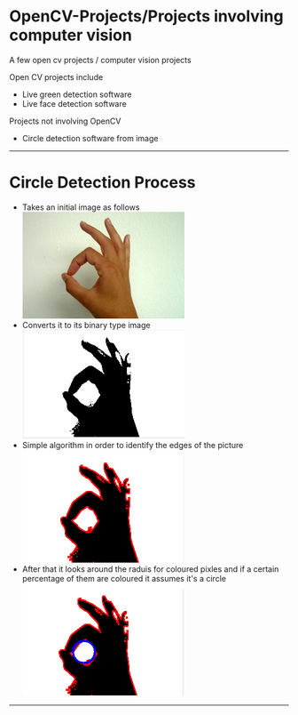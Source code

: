 # OpenCV-Projects/Projects involving computer vision
A few open cv projects / computer vision projects

Open CV projects include

- Live green detection software
- Live face detection software

Projects not involving OpenCV
- Circle detection software from image
------------------------------------------------------------------------------------------------------------------------------------------

# Circle Detection Process
- Takes an initial image as follows
<br>![Fingerkreis.jpg](https://github.com/cleverman88/OpenCV-Projects/blob/master/OpenCV%20Projects/Fingerkreis.jpg?raw=true)<br />
- Converts it to its binary type image
<br>![Fingerkreis.jpg](https://github.com/cleverman88/OpenCV-Projects/blob/master/OpenCV%20Projects/BinaryImage.png?raw=true)<br />
- Simple algorithm in order to identify the edges of the picture
<br>![Fingerkreis.jpg](https://github.com/cleverman88/OpenCV-Projects/blob/master/OpenCV%20Projects/EdgeDetection.png?raw=true)<br />
- After that it looks around the raduis for coloured pixles and if a certain percentage of them are coloured it assumes it's a circle
<br>![Fingerkreis.jpg](https://github.com/cleverman88/OpenCV-Projects/blob/master/OpenCV%20Projects/Circle.png?raw=true)<br />
------------------------------------------------------------------------------------------------------------------------------------------







